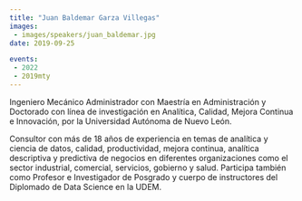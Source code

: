 ```yaml
---
title: "Juan Baldemar Garza Villegas"
images:
 - images/speakers/juan_baldemar.jpg
date: 2019-09-25

events:
 - 2022
 - 2019mty
---
```


Ingeniero Mecánico Administrador con Maestría en Administración y Doctorado con línea de investigación en Analítica, Calidad, Mejora Continua e Innovación, por la Universidad Autónoma de Nuevo León.

Consultor con más de 18 años de experiencia en temas de analítica y ciencia de datos, calidad, productividad, mejora continua, analítica descriptiva y predictiva de negocios en diferentes organizaciones como el sector industrial, comercial, servicios, gobierno y salud. Participa también como Profesor e Investigador de Posgrado y cuerpo de instructores del Diplomado de Data Science en la UDEM.

&nbsp;